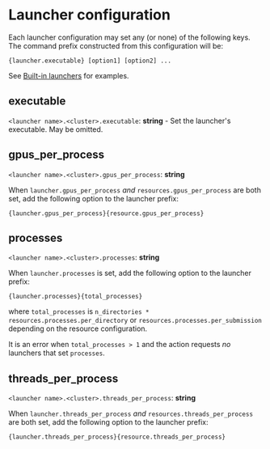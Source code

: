 # Launcher configuration

Each launcher configuration may set any (or none) of the following keys. The command
prefix constructed from this configuration will be:
```plaintext
{launcher.executable} [option1] [option2] ...
```

See [Built-in launchers](built-in.md) for examples.

## executable

`<launcher name>.<cluster>.executable`: **string** - Set the launcher's executable. May
be omitted.

## gpus_per_process

`<launcher name>.<cluster>.gpus_per_process`: **string**

When `launcher.gpus_per_process` *and* `resources.gpus_per_process` are both
set, add the following option to the launcher prefix:
```plaintext
{launcher.gpus_per_process}{resource.gpus_per_process}
```

## processes

`<launcher name>.<cluster>.processes`: **string**

When `launcher.processes` is set, add the following option to the launcher prefix:
```plaintext
{launcher.processes}{total_processes}
```
where `total_processes` is `n_directories * resources.processes.per_directory` or
`resources.processes.per_submission` depending on the resource configuration.

It is an error when `total_processes > 1` and the action requests *no* launchers that
set `processes`.

## threads_per_process

`<launcher name>.<cluster>.threads_per_process`: **string**

When `launcher.threads_per_process` *and* `resources.threads_per_process` are both
set, add the following option to the launcher prefix:
```plaintext
{launcher.threads_per_process}{resource.threads_per_process}
```
